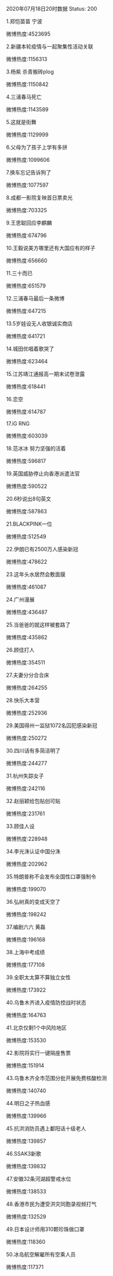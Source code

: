 2020年07月18日20时数据
Status: 200

1.郑恺苗苗 宁波

微博热度:4523695

2.新疆本轮疫情与一起聚集性活动关联

微博热度:1156313

3.杨紫 杀青搬砖plog

微博热度:1150842

4.三浦春马死亡

微博热度:1143589

5.这就是街舞

微博热度:1129999

6.父母为了孩子上学有多拼

微博热度:1099606

7.换车忘记告诉狗了

微博热度:1077597

8.成都一影院复映首日票卖光

微博热度:703325

9.王思聪回应李麒麟

微博热度:674796

10.王毅说美方哪里还有大国应有的样子

微博热度:656660

11.三十而已

微博热度:651579

12.三浦春马最后一条微博

微博热度:647215

13.5岁娃设无人收银诚实商店

微博热度:641721

14.城田优唱着歌哭了

微博热度:623464

15.江苏靖江通报高一期末试卷泄露

微博热度:618441

16.恋空

微博热度:614787

17.iG RNG

微博热度:603039

18.范冰冰 努力坚强的活着

微博热度:596817

19.英国威胁停止向香港派遣法官

微博热度:590522

20.6秒说出8句英文

微博热度:587863

21.BLACKPINK一位

微博热度:512549

22.伊朗已有2500万人感染新冠

微博热度:478622

23.这年头水居然会敷面膜

微博热度:461087

24.广州漫展

微博热度:436487

25.当爸爸的就这样被套路了

微博热度:435862

26.顾佳打人

微博热度:354511

27.夫妻分分合合床

微博热度:264255

28.快乐大本营

微博热度:252936

29.美国得州一监狱1072名囚犯感染新冠

微博热度:250272

30.四川话有多简洁明了

微博热度:244277

31.杭州失踪女子

微博热度:242116

32.赵丽颖给包贴创可贴

微博热度:231761

33.顾佳人设

微博热度:228948

34.李光洙认证中国分洙

微博热度:202962

35.特朗普称不会发布全国性口罩强制令

微博热度:199070

36.弘树真的变成天空了

微博热度:198242

37.编剧六六 黄磊

微博热度:196168

38.上海中考成绩

微博热度:177108

39.全职太太算不算独立女性

微博热度:173922

40.乌鲁木齐进入疫情防控战时状态

微博热度:164763

41.北京仅剩1个中风险地区

微博热度:153530

42.影院将实行一键隔座售票

微博热度:151914

43.乌鲁木齐全市范围分批开展免费核酸检测

微博热度:140740

44.明日之子热血感

微博热度:139966

45.抗洪消防员遇上鄱阳话十级老人

微博热度:139857

46.SSAK3新歌

微博热度:139832

47.安徽32条河湖超警戒水位

微博热度:138533

48.香港市民为遭受洪灾同胞录视频打气

微博热度:132529

49.日本设计师用310颗珍珠做口罩

微博热度:118360

50.冰岛航空解雇所有空乘人员

微博热度:117371

